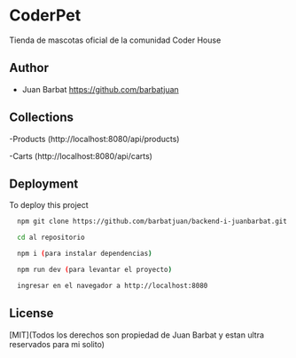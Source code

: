 
# CoderPet

Tienda de mascotas oficial de la comunidad Coder House

## Author

- Juan Barbat https://github.com/barbatjuan


## Collections

-Products (http://localhost:8080/api/products)

-Carts (http://localhost:8080/api/carts)


## Deployment

To deploy this project 

```bash
  npm git clone https://github.com/barbatjuan/backend-i-juanbarbat.git
```
```bash
  cd al repositorio
```
```bash
  npm i (para instalar dependencias)
```
```bash
  npm run dev (para levantar el proyecto)
```
```bash
  ingresar en el navegador a http://localhost:8080
```
## License

[MIT](Todos los derechos son propiedad de Juan Barbat y estan ultra reservados para mi solito)

